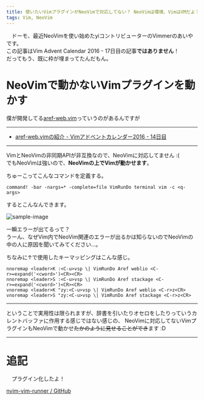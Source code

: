 ```yaml
---
title: 使いたいVimプラグインがNeoVimで対応してない？ NeoVimは環境、VimはVMだよ？
tags: Vim, NeoVim
---
```

　ドーモ、最近NeoVimを使い始めたyiコントリビューターのVimmerのあいやです。  
この記事はVim Advent Calendar 2016 - 17日目の記事**ではありません**！  
だってもう、既に枠が埋まってたんだもん。

# NeoVimで動かないVimプラグインを動かす
僕が開発してる[aref-web.vim](https://github.com/aiya000/aref-web.vim)っていうのがあるんですが

- - -

- [aref-web.vimの紹介 - Vimアドベントカレンダー2016 - 14日目](/posts/2016-12-13-intro-vim-aref-web-vim_advent_calendar_2016)

- - -

VimとNeoVimの非同期APIが非互換なので、NeoVimに対応してません :(  
でもNeoVimは強いので、**NeoVimの上でVimが動かせます**。

ちゅーこってこんなコマンドを定義する。

```vim
command! -bar -nargs=* -complete=file VimRunDo terminal vim -c <q-args>
```

するとこんなんできます。

![sample-image](/images/posts/2016-12-17-vim_as_vm_on_neovim/vimdo.gif)

一瞬エラーが出てるって？  
うーん、なぜVim内でNeoVim関連のエラーが出るかは知らないのでNeoVimの中の人に原因を聞いてみてください…。

ちなみに↑で使用したキーマッピングはこんな感じ。

```vim
nnoremap <leader>K :<C-u>vsp \| VimRunDo Aref weblio <C-r>=expand('<cword>')<CR><CR>
nnoremap <leader>S :<C-u>vsp \| VimRunDo Aref stackage <C-r>=expand('<cword>')<CR><CR>
vnoremap <leader>K "zy:<C-u>vsp \| VimRunDo Aref weblio <C-r>z<CR>
vnoremap <leader>S "zy:<C-u>vsp \| VimRunDo Aref stackage <C-r>z<CR>
```

- - -

ということで実用性は限られますが、辞書を引いたりオセロをしたりっていうカレントバッファに作用する感じではない感じの、
NeoVimに対応してないVimプラグインもNeoVimで動かせ~~たかのように見せることができ~~ます :D

- - -

# 追記
　プラグイン化したよ！

[nvim-vim-runner / GitHub](https://github.com/aiya000/nvim-vim-runner)
